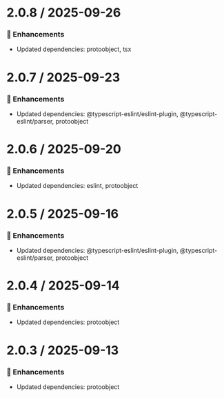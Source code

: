 # 2.0.8 / 2025-09-26

### :tada: Enhancements
- Updated dependencies: protoobject, tsx

# 2.0.7 / 2025-09-23

### :tada: Enhancements
- Updated dependencies: @typescript-eslint/eslint-plugin, @typescript-eslint/parser, protoobject

# 2.0.6 / 2025-09-20

### :tada: Enhancements
- Updated dependencies: eslint, protoobject

# 2.0.5 / 2025-09-16

### :tada: Enhancements
- Updated dependencies: @typescript-eslint/eslint-plugin, @typescript-eslint/parser, protoobject

# 2.0.4 / 2025-09-14

### :tada: Enhancements
- Updated dependencies: protoobject

# 2.0.3 / 2025-09-13

### :tada: Enhancements
- Updated dependencies: protoobject


